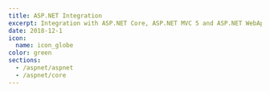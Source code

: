 ```yaml
---
title: ASP.NET Integration
excerpt: Integration with ASP.NET Core, ASP.NET MVC 5 and ASP.NET WebApi 2
date: 2018-12-1
icon: 
  name: icon_globe
color: green
sections:
  - /aspnet/aspnet
  - /aspnet/core
---
```


